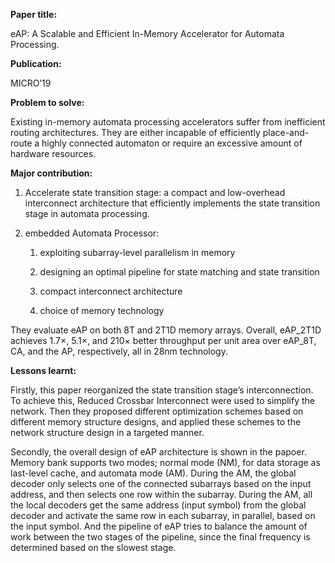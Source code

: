 **Paper title:**

eAP: A Scalable and Efficient In-Memory Accelerator for Automata Processing.

**Publication:**

MICRO’19

**Problem to solve:**

Existing in-memory automata processing accelerators suffer from inefficient
routing architectures. They are either incapable of efficiently place-and-route
a highly connected automaton or require an excessive amount of hardware
resources.

**Major contribution:**

1.  Accelerate state transition stage: a compact and low-overhead interconnect
    architecture that efficiently implements the state transition stage in
    automata processing.

2.  embedded Automata Processor:

    1.  exploiting subarray-level parallelism in memory

    2.  designing an optimal pipeline for state matching and state transition

    3.  compact interconnect architecture

    4.  choice of memory technology

They evaluate eAP on both 8T and 2T1D memory arrays. Overall, eAP_2T1D achieves
1.7×, 5.1×, and 210× better throughput per unit area over eAP_8T, CA, and the
AP, respectively, all in 28nm technology.

**Lessons learnt:**

Firstly, this paper reorganized the state transition stage’s interconnection. To
achieve this, Reduced Crossbar Interconnect were used to simplify the network.
Then they proposed different optimization schemes based on different memory
structure designs, and applied these schemes to the network structure design in
a targeted manner.

Secondly, the overall design of eAP architecture is shown in the papoer. Memory
bank supports two modes; normal mode (NM), for data storage as last-level cache,
and automata mode (AM). During the AM, the global decoder only selects one of
the connected subarrays based on the input address, and then selects one row
within the subarray. During the AM, all the local decoders get the same address
(input symbol) from the global decoder and activate the same row in each
subarray, in parallel, based on the input symbol. And the pipeline of eAP tries
to balance the amount of work between the two stages of the pipeline, since the
final frequency is determined based on the slowest stage.
